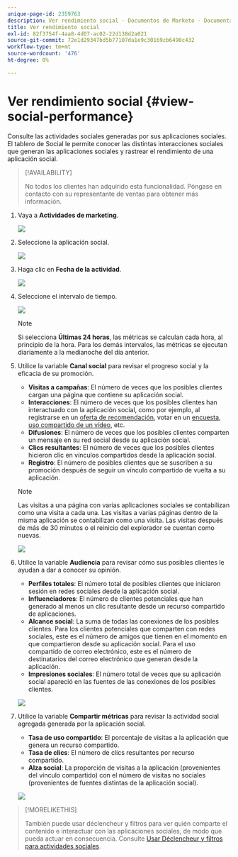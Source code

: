 ```yaml
---
unique-page-id: 2359763
description: Ver rendimiento social - Documentos de Marketo - Documentación del producto
title: Ver rendimiento social
exl-id: 82f3754f-4aa8-4d07-ac02-22d138d2a021
source-git-commit: 72e1d29347bd5b77107da1e9c30169cb6490c432
workflow-type: tm+mt
source-wordcount: '476'
ht-degree: 0%

---
```


# Ver rendimiento social {#view-social-performance}

Consulte las actividades sociales generadas por sus aplicaciones sociales. El tablero de Social le permite conocer las distintas interacciones sociales que generan las aplicaciones sociales y rastrear el rendimiento de una aplicación social.

>[!AVAILABILITY]
>
>No todos los clientes han adquirido esta funcionalidad. Póngase en contacto con su representante de ventas para obtener más información.

1. Vaya a **Actividades de marketing**.

   ![](assets/login-marketing-activities.png)

1. Seleccione la aplicación social.

   ![](assets/image2014-9-23-17-3a10-3a13.png)

1. Haga clic en **Fecha de la actividad**.

   ![](assets/image2014-9-23-17-3a10-3a22.png)

1. Seleccione el intervalo de tiempo.

   ![](assets/image2014-9-23-17-3a10-3a35.png)

   >[!NOTE]
   >
   >Si selecciona **Últimas 24 horas**, las métricas se calculan cada hora, al principio de la hora. Para los demás intervalos, las métricas se ejecutan diariamente a la medianoche del día anterior.

1. Utilice la variable **Canal social** para revisar el progreso social y la eficacia de su promoción.

   * **Visitas a campañas**: El número de veces que los posibles clientes cargan una página que contiene su aplicación social.
   * **Interacciones**: El número de veces que los posibles clientes han interactuado con la aplicación social, como por ejemplo, al registrarse en un [oferta de recomendación](/help/marketo/product-docs/demand-generation/social/referral-offers/create-a-referral-offer.md), votar en un [encuesta](/help/marketo/product-docs/demand-generation/social/creating-a-poll/create-a-poll.md), [uso compartido de un vídeo](/help/marketo/product-docs/demand-generation/landing-pages/free-form-landing-pages/add-a-video-to-a-free-form-landing-page.md), etc.
   * **Difusiones**: El número de veces que los posibles clientes comparten un mensaje en su red social desde su aplicación social.
   * **Clics resultantes**: El número de veces que los posibles clientes hicieron clic en vínculos compartidos desde la aplicación social.
   * **Registro**: El número de posibles clientes que se suscriben a su promoción después de seguir un vínculo compartido de vuelta a su aplicación.

   >[!NOTE]
   >
   >Las visitas a una página con varias aplicaciones sociales se contabilizan como una visita a cada una. Las visitas a varias páginas dentro de la misma aplicación se contabilizan como una visita. Las visitas después de más de 30 minutos o el reinicio del explorador se cuentan como nuevas.

   ![](assets/image2014-9-23-17-3a11-3a16.png)

1. Utilice la variable **Audiencia** para revisar cómo sus posibles clientes le ayudan a dar a conocer su opinión.

   * **Perfiles totales**: El número total de posibles clientes que iniciaron sesión en redes sociales desde la aplicación social.
   * **Influenciadores**: El número de clientes potenciales que han generado al menos un clic resultante desde un recurso compartido de aplicaciones.
   * **Alcance social**: La suma de todas las conexiones de los posibles clientes. Para los clientes potenciales que comparten con redes sociales, este es el número de amigos que tienen en el momento en que compartieron desde su aplicación social. Para el uso compartido de correo electrónico, este es el número de destinatarios del correo electrónico que generan desde la aplicación.
   * **Impresiones sociales**: El número total de veces que su aplicación social apareció en las fuentes de las conexiones de los posibles clientes.

   ![](assets/image2014-9-23-17-3a11-3a26.png)

1. Utilice la variable **Compartir métricas** para revisar la actividad social agregada generada por la aplicación social.

   * **Tasa de uso compartido**: El porcentaje de visitas a la aplicación que genera un recurso compartido.
   * **Tasa de clics**: El número de clics resultantes por recurso compartido.
   * **Alza social**: La proporción de visitas a la aplicación (provenientes del vínculo compartido) con el número de visitas no sociales (provenientes de fuentes distintas de la aplicación social).

   ![](assets/image2014-9-23-17-3a11-3a35.png)

>[!MORELIKETHIS]
>
>También puede usar déclencheur y filtros para ver quién comparte el contenido e interactuar con las aplicaciones sociales, de modo que pueda actuar en consecuencia. Consulte [Usar Déclencheur y filtros para actividades sociales](/help/marketo/product-docs/demand-generation/social/social-functions/triggers-and-filters-for-social-activities.md).
